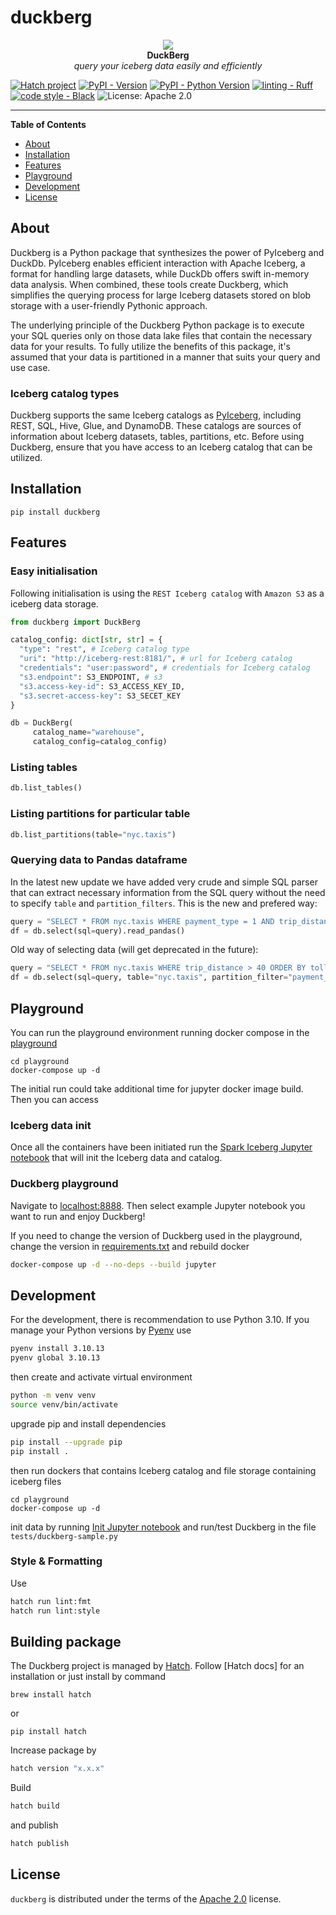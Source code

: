 # duckberg

<p align="center">
  <img src="https://raw.githubusercontent.com/slidoapp/duckberg/main/static/images/duckberg.png" /> <br />
  <strong>DuckBerg</strong> <br />
  <em>query your iceberg data easily and efficiently</em>
</p>


[![Hatch project](https://img.shields.io/badge/%F0%9F%A5%9A-Hatch-4051b5.svg)](https://github.com/pypa/hatch) 
[![PyPI - Version](https://img.shields.io/pypi/v/duckberg.svg)](https://pypi.org/project/duckberg)
[![PyPI - Python Version](https://img.shields.io/pypi/pyversions/duckberg.svg)](https://pypi.org/project/duckberg)
[![linting - Ruff](https://img.shields.io/endpoint?url=https://raw.githubusercontent.com/astral-sh/ruff/main/assets/badge/v2.json)](https://github.com/astral-sh/ruff)
[![code style - Black](https://img.shields.io/badge/code%20style-black-000000.svg)](https://github.com/psf/black)
![License: Apache 2.0](https://img.shields.io/badge/License-Apache_2.0-green.svg)

-----

**Table of Contents**

- [About](#about)
- [Installation](#installation)
- [Features](#features)
- [Playground](#playground)
- [Development](#development)
- [License](#license)

## About
Duckberg is a Python package that synthesizes the power of PyIceberg and DuckDb. PyIceberg enables efficient 
interaction with Apache Iceberg, a format for handling large datasets, while DuckDb offers swift in-memory data 
analysis. When combined, these tools create Duckberg, which simplifies the querying process for large Iceberg 
datasets stored on blob storage with a user-friendly Pythonic approach.

The underlying principle of the Duckberg Python package is to execute your SQL queries only on those data lake files 
that contain the necessary data for your results. To fully utilize the benefits of this package, it's assumed that 
your data is partitioned in a manner that suits your query and use case.

### Iceberg catalog types
Duckberg supports the same Iceberg catalogs as [PyIceberg](https://py.iceberg.apache.org/configuration/), including 
REST, SQL, Hive, Glue, and DynamoDB. These catalogs are sources of information about Iceberg datasets, tables, 
partitions, etc. Before using Duckberg, ensure that you have access to an Iceberg catalog that can be utilized.

## Installation

```console
pip install duckberg
```

## Features

### Easy initialisation
Following initialisation is using the `REST Iceberg catalog` with `Amazon S3` as a iceberg data storage.

```python
from duckberg import DuckBerg

catalog_config: dict[str, str] = {
  "type": "rest", # Iceberg catalog type 
  "uri": "http://iceberg-rest:8181/", # url for Iceberg catalog
  "credentials": "user:password", # credentials for Iceberg catalog
  "s3.endpoint": S3_ENDPOINT, # s3 
  "s3.access-key-id": S3_ACCESS_KEY_ID,
  "s3.secret-access-key": S3_SECET_KEY
}

db = DuckBerg(
     catalog_name="warehouse",
     catalog_config=catalog_config)
```

### Listing tables

```python
db.list_tables()
```

### Listing partitions for particular table

```python
db.list_partitions(table="nyc.taxis")
```

### Querying data to Pandas dataframe

In the latest new update we have added very crude and simple SQL parser that can extract necessary information from the SQL query without the need to specify `table` and `partition_filters`. This is the new and prefered way:

```python
query = "SELECT * FROM nyc.taxis WHERE payment_type = 1 AND trip_distance > 40 ORDER BY tolls_amount DESC"
df = db.select(sql=query).read_pandas()
```

Old way of selecting data (will get deprecated in the future):

```python
query = "SELECT * FROM nyc.taxis WHERE trip_distance > 40 ORDER BY tolls_amount DESC"
df = db.select(sql=query, table="nyc.taxis", partition_filter="payment_type = 1").read_pandas()
```

## Playground
You can run the playground environment running docker compose in the [playground](./playground)

```shell
cd playground
docker-compose up -d
```

The initial run could take additional time for jupyter docker image build. Then you can access

### Iceberg data init
Once all the containers have been initiated run the [Spark Iceberg Jupyter notebook](http://localhost:8889/notebooks/000%20Init%20Iceberg%20data.ipynb) that will
init the Iceberg data and catalog.

### Duckberg playground
Navigate to [localhost:8888](http://localhost:8888). Then select example Jupyter notebook you want to run and enjoy Duckberg!

If you need to change the version of Duckberg used in the playground, change the version in
[requirements.txt](./playground/jupyter/requirements.txt) and rebuild docker

```bash
docker-compose up -d --no-deps --build jupyter
```

## Development
For the development, there is recommendation to use Python 3.10. If you manage your Python versions by 
[Pyenv](https://github.com/pyenv/pyenv) use 

```bash
pyenv install 3.10.13
pyenv global 3.10.13
```

then create and activate virtual environment
```bash
python -m venv venv
source venv/bin/activate 
```

upgrade pip and install dependencies

```bash
pip install --upgrade pip
pip install .
```

then run dockers that contains Iceberg catalog and file storage containing iceberg files

```shell
cd playground
docker-compose up -d
```

init data by running [Init Jupyter notebook](http://localhost:8889/notebooks/000%20Init%20Iceberg%20data.ipynb) and
run/test Duckberg in the file `tests/duckberg-sample.py`

### Style & Formatting

Use 

```bash
hatch run lint:fmt
hatch run lint:style
```

## Building package

The Duckberg project is managed by [Hatch](https://hatch.pypa.io/latest/). Follow [Hatch docs] for an installation
or just install by command

```shell
brew install hatch
```

or 

```shell
pip install hatch
```

Increase package by
```bash
hatch version "x.x.x"
```

Build 
```bash
hatch build
```

and publish
```bash
hatch publish
```
## License

`duckberg` is distributed under the terms of the [Apache 2.0](https://www.apache.org/licenses/LICENSE-2.0.txt) license.
